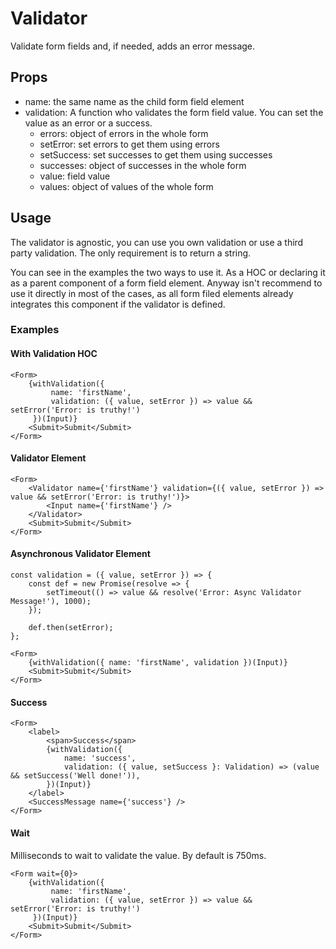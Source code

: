 # Validator

Validate form fields and, if needed, adds an error message.

## Props

-   name: the same name as the child form field element
-   validation: A function who validates the form field value. You can set the value as an error or a success.
    -   errors: object of errors in the whole form
    -   setError: set errors to get them using errors
    -   setSuccess: set successes to get them using successes
    -   successes: object of successes in the whole form
    -   value: field value
    -   values: object of values of the whole form

## Usage

The validator is agnostic, you can use you own validation or use a third party validation. The only requirement is to return a string.

You can see in the examples the two ways to use it. As a HOC or declaring it as a parent component of a form field element. Anyway isn't recommend to use it directly in most of the cases, as all form filed elements already integrates this component if the validator is defined.

### Examples

#### With Validation HOC

```
<Form>
    {withValidation({
         name: 'firstName',
         validation: ({ value, setError }) => value && setError('Error: is truthy!')
     })(Input)}
    <Submit>Submit</Submit>
</Form>
```

#### Validator Element

```
<Form>
    <Validator name={'firstName'} validation={({ value, setError }) => value && setError('Error: is truthy!')}>
        <Input name={'firstName'} />
    </Validator>
    <Submit>Submit</Submit>
</Form>
```

#### Asynchronous Validator Element

```
const validation = ({ value, setError }) => {
    const def = new Promise(resolve => {
        setTimeout(() => value && resolve('Error: Async Validator Message!'), 1000);
    });

    def.then(setError);
};

<Form>
    {withValidation({ name: 'firstName', validation })(Input)}
    <Submit>Submit</Submit>
</Form>
```

#### Success

```
<Form>
    <label>
        <span>Success</span>
        {withValidation({
            name: 'success',
            validation: ({ value, setSuccess }: Validation) => (value && setSuccess('Well done!')),
        })(Input)}
    </label>
    <SuccessMessage name={'success'} />
</Form>
```

#### Wait

Milliseconds to wait to validate the value. By default is 750ms.

```
<Form wait={0}>
    {withValidation({
         name: 'firstName',
         validation: ({ value, setError }) => value && setError('Error: is truthy!')
     })(Input)}
    <Submit>Submit</Submit>
</Form>
```
